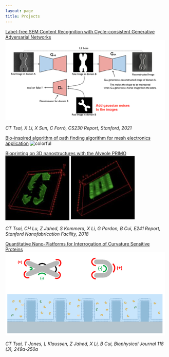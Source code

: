 ```yaml
---
layout: page
title: Projects
---
```

[Label-free SEM Content Recognition with Cycle-consistent Generative Adversarial Networks](https://github.com/tingtsai/SEM-Recognition)<br>
![CycleGAN for SEM recognition](/assets/img/CycleGAN.png)

*CT Tsai, X Li, X Sun, C Forró, CS230 Report, Stanford, 2021*

[Bio-inspired algorithm of path finding algorithm for mesh electronics application]()
![colorful](video/colorful_resize.gif)

[Bioprinting on 3D nanostructures with the Alveole PRIMO](https://snfexfab.stanford.edu/snf/projects/bioprinting-on-3d-nanostructures-with-alveole-primo)<br>
![Stanford Logo](/assets/img/PRIMO-1.jpg) ![Printing on nanostructures](/assets/img/PRIMOnano-1.jpg)

*CT Tsai, CH Lu, Z Jahed, S Kommera, X Li, G Pardon, B Cui, E241 Report, Stanford Nanofabrication Facility, 2018*

[Quantitative Nano-Platforms for Interrogation of Curvature Sensitive Proteins](https://www.cell.com/biophysj/pdf/S0006-3495(19)32394-X.pdf)<br>
![Nano-sensing platform](/assets/img/nanosensing.png) 

*CT Tsai, T Jones, L Klaussen, Z Jahed, X Li, B Cui, Biophysical Journal 118 (3), 249a-250a* 

 
